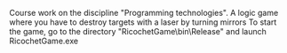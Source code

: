 Course work on the discipline "Programming technologies".
A logic game where you have to destroy targets with a laser by turning mirrors
To start the game, go to the directory "RicochetGame\bin\Release" and launch RicochetGame.exe